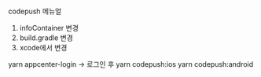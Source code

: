 #

codepush 메뉴얼

1. infoContainer 변경
2. build.gradle 변경
3. xcode에서 변경

yarn appcenter-login -> 로그인 후
yarn codepush:ios
yarn codepush:android
